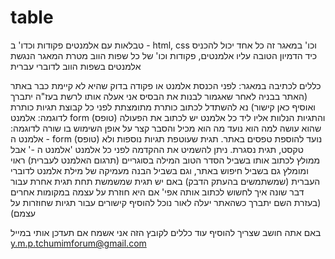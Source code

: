 # table
טבלאות עם אלמנטים פקודות וכדו' ב - html, css וכו'
במאגר זה כל אחד יכול להכניס כיד הדמיון הטובה עליו אלמנטים, פקודות וכו' של כל שפות הווב
מטרת המאגר הנגשת אלמנטים בשפות הווב לדוברי עברית

כללים לכתיבה במאגר: 
לפני הכנסת אלמנט או פקודה בדוק שהיא לא קיימת כבר באתר (האתר בבניה לאחר שאגמור לבנות את הבסיס אני אעלה אותו לרשת בעז"ה יתברך ואוסיף כאן קישור)
נא להשתדל לכתוב כותרת מתומצתת לפני כל קבוצת תגיות
כותרת לדוגמה: אלמנט form (טופס) והתגיות הנלוות אליו
ליד כל אלמנט יש לכתוב את הפעולה שהוא עושה למה הוא נועד מה הוא מכיל והסבר קצר על אופן השימוש בו
שורה לדוגמה: אלמנט ה - form (טופס) נועד להוספת טפסים באתר. תגית שעוטפת תגיות נוספות ולא טקסט, תגית נסגרת.
ניתן להשמיט את ההקדמה לפני כל אלמנט 'אלמנט ה -' אבל ממולץ לכתוב אותו בשביל הסדר הטוב
המילה בסוגריים (תרגום האלמנט לעברית) ראוי ומומלץ גם בשביל חיפוש באתר, וגם בשביל הבנה מעמיקה של מילת אלמנט לדוברי העברית (שמשתמשים בהעתק הדבק)
באם יש תגית שמשמשת תחת תגית אחרת עבור דבר שונה איך לחשוש לכתוב אותה אפי' אם היא חוזרת על עצמה במקומות אחרים
(בעזרת השם יתברך כשהאתר יעלה לאור נוכל להוסיף קישורים עבור תגיות שחוזרות על עצמם)


באם אתה חושב שצריך להוסיף עוד כללים לקובץ הזה אני אשמח אם תעדכן אותי במייל y.m.p.tchumimforum@gmail.com
